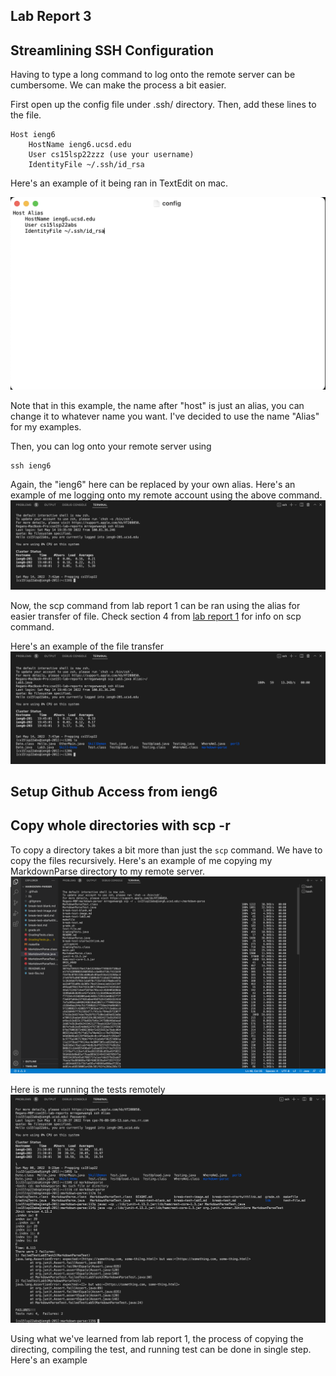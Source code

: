 ## Lab Report 3

## Streamlining SSH Configuration
Having to type a long command to log onto the remote server can be cumbersome. We can make the process a bit easier. 

First open up the config file under .ssh/ directory. 
Then, add these lines to the file. 
```
Host ieng6
    HostName ieng6.ucsd.edu
    User cs15lsp22zzz (use your username)
    IdentityFile ~/.ssh/id_rsa

```
Here's an example of it being ran in TextEdit on mac. 

![image](config.png)

Note that in this example, the name after "host" is just an alias, you can change it to whatever name you want. I've decided to use the name "Alias" for my examples. 

Then, you can log onto your remote server using 
```
ssh ieng6
```
Again, the "ieng6" here can be replaced by your own alias. Here's an example of me logging onto my remote account using the above command. 
![image](sshAlias.png)

Now, the scp command from lab report 1 can be ran using the alias for easier transfer of file. Check section 4 from [lab report 1](mrreganwang.github.io/cse15l-lab-reports/lab-report-1-week-2) for info on scp command. 

Here's an example of the file transfer
![image](scpLab3.png)

## Setup Github Access from ieng6


## Copy whole directories with scp -r
To copy a directory takes a bit more than just the `scp` command. We have to copy the files recursively. Here's an example of me copying my MarkdownParse directory to my remote server. 
![image](copyDirectory.png)

Here is me running the tests remotely
![image](remoteTest.png)

Using what we've learned from lab report 1, the process of copying the directing, compiling the test, and running test can be done in single step. Here's an example



